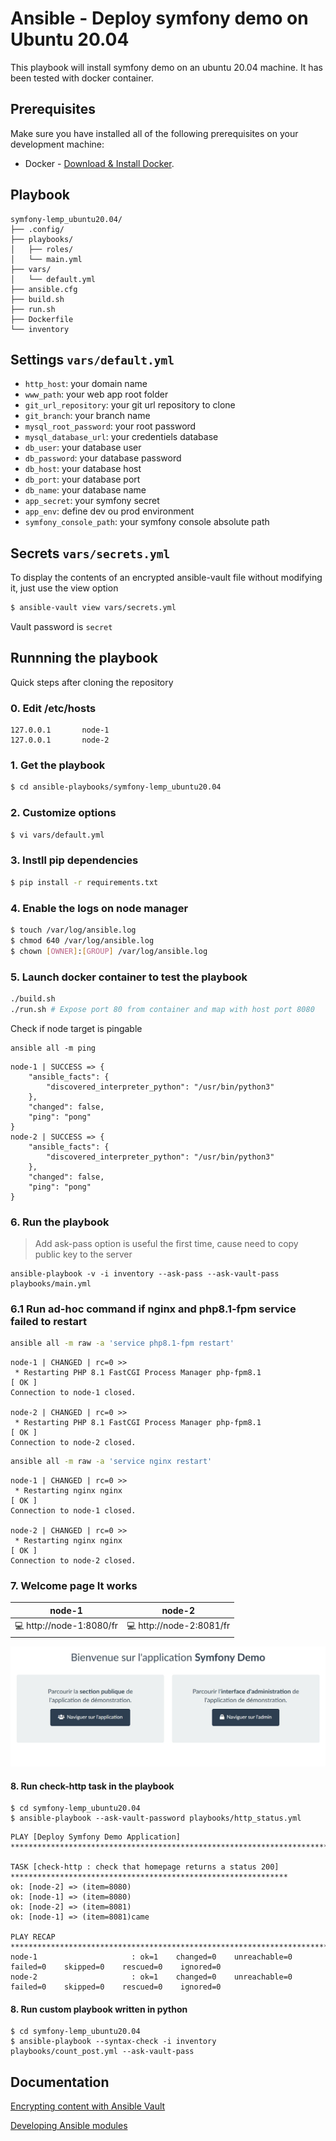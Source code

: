 # Ansible - Deploy symfony demo on Ubuntu 20.04

This playbook will install symfony demo on an ubuntu 20.04 machine. It has been tested with docker container.

## Prerequisites
Make sure you have installed all of the following prerequisites on your development machine:
* Docker - [Download & Install Docker](https://docs.docker.com/engine/install/). 

## Playbook
```
symfony-lemp_ubuntu20.04/
├── .config/
├── playbooks/
│   ├── roles/
│   └── main.yml
├── vars/
│   └── default.yml
├── ansible.cfg
├── build.sh
├── run.sh
├── Dockerfile
└── inventory
```

## Settings  `vars/default.yml`

- `http_host`: your domain name
- `www_path`: your web app root folder 
- `git_url_repository`: your git url repository to clone
- `git_branch`: your branch name
- `mysql_root_password`: your root password
- `mysql_database_url`: your credentiels database
- `db_user`: your database user
- `db_password`: your database password
- `db_host`: your database host
- `db_port`: your database port
- `db_name`: your database name
- `app_secret`: your symfony secret
- `app_env`: define dev ou prod environment
- `symfony_console_path`: your symfony console absolute path

## Secrets `vars/secrets.yml`

To display the contents of an encrypted ansible-vault file without modifying it, just use the view option

```bash
$ ansible-vault view vars/secrets.yml
```
Vault password is `secret`

## Runnning the playbook
Quick steps after cloning the repository

### 0. Edit /etc/hosts
```
127.0.0.1       node-1
127.0.0.1       node-2
```

### 1. Get the playbook

```bash
$ cd ansible-playbooks/symfony-lemp_ubuntu20.04
```

### 2. Customize options
```bash
$ vi vars/default.yml
```

### 3. Instll pip dependencies
```bash
$ pip install -r requirements.txt
```

### 4. Enable the logs on node manager
```bash
$ touch /var/log/ansible.log 
$ chmod 640 /var/log/ansible.log
$ chown [OWNER]:[GROUP] /var/log/ansible.log
```

### 5. Launch docker container to test the playbook
```bash
./build.sh
./run.sh # Expose port 80 from container and map with host port 8080
```
Check if node target is pingable
```
ansible all -m ping
```

```
node-1 | SUCCESS => {
    "ansible_facts": {
        "discovered_interpreter_python": "/usr/bin/python3"
    },
    "changed": false,
    "ping": "pong"
}
node-2 | SUCCESS => {
    "ansible_facts": {
        "discovered_interpreter_python": "/usr/bin/python3"
    },
    "changed": false,
    "ping": "pong"
}
```

### 6. Run the playbook
> Add ask-pass option is useful the first time, cause need to copy public key to the server
```command
ansible-playbook -v -i inventory --ask-pass --ask-vault-pass playbooks/main.yml
```

### 6.1 Run ad-hoc command if nginx and php8.1-fpm service failed to restart
```bash
ansible all -m raw -a 'service php8.1-fpm restart'
```  

```
node-1 | CHANGED | rc=0 >>
 * Restarting PHP 8.1 FastCGI Process Manager php-fpm8.1                 [ OK ] 
Connection to node-1 closed.

node-2 | CHANGED | rc=0 >>
 * Restarting PHP 8.1 FastCGI Process Manager php-fpm8.1                 [ OK ] 
Connection to node-2 closed.
```

```bash
ansible all -m raw -a 'service nginx restart'
```

```
node-1 | CHANGED | rc=0 >>
 * Restarting nginx nginx                                                [ OK ] 
Connection to node-1 closed.

node-2 | CHANGED | rc=0 >>
 * Restarting nginx nginx                                                [ OK ] 
Connection to node-2 closed.
```

### 7. Welcome page It works

| node-1                     | node-2                    |
-----------------------------|---------------------------|
|💻 http://node-1:8080/fr | 💻 http://node-2:8081/fr|

![screenshot](images/homepage_symfony_demo.jpg)

#### 8. Run check-http task in the playbook

```
$ cd symfony-lemp_ubuntu20.04
$ ansible-playbook --ask-vault-password playbooks/http_status.yml 
```

```
PLAY [Deploy Symfony Demo Application] ************************************************************************************

TASK [check-http : check that homepage returns a status 200] **************************************************************
ok: [node-2] => (item=8080)
ok: [node-1] => (item=8080)
ok: [node-2] => (item=8081)
ok: [node-1] => (item=8081)came

PLAY RECAP ****************************************************************************************************************
node-1                     : ok=1    changed=0    unreachable=0    failed=0    skipped=0    rescued=0    ignored=0   
node-2                     : ok=1    changed=0    unreachable=0    failed=0    skipped=0    rescued=0    ignored=0   
```

#### 8. Run custom playbook written in python

```command
$ cd symfony-lemp_ubuntu20.04
$ ansible-playbook --syntax-check -i inventory playbooks/count_post.yml --ask-vault-pass
```

## Documentation

[Encrypting content with Ansible Vault](https://docs.ansible.com/ansible/latest/user_guide/vault.html)

[Developing Ansible modules](https://docs.ansible.com/ansible/latest/dev_guide/developing_modules_general.html)
